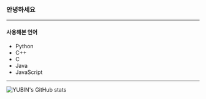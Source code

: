 ### 안녕하세요  
---
#### 사용해본 언어
- Python
- C++
- C
- Java
- JavaScript    

---
![YUBIN's GitHub stats](https://github-readme-stats.vercel.app/api?username={}&show_icons=true&?count_private=true)

